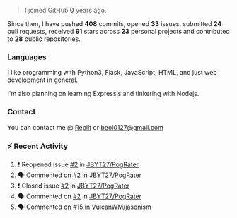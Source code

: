 > I joined GitHub **0** years ago.

Since then, I have pushed **408** commits, opened **33** issues, submitted **24** pull requests, received **91** stars across **23** personal projects and contributed to **28** public repositories.


### Languages
I like programming with Python3, Flask, JavaScript, HTML, and just web development in general.

I'm also planning on learning Expressjs and tinkering with Nodejs.


### Contact
You can contact me @ [Replit](https://replit.com/@JBloves27) or beol0127@gmail.com

### :zap: Recent Activity

<!--START_SECTION:activity-->
1. ❗️ Reopened issue [#2](https://github.com/JBYT27/PogRater/issues/2) in [JBYT27/PogRater](https://github.com/JBYT27/PogRater)
2. 🗣 Commented on [#2](https://github.com/JBYT27/PogRater/issues/2) in [JBYT27/PogRater](https://github.com/JBYT27/PogRater)
3. ❗️ Closed issue [#2](https://github.com/JBYT27/PogRater/issues/2) in [JBYT27/PogRater](https://github.com/JBYT27/PogRater)
4. 🗣 Commented on [#2](https://github.com/JBYT27/PogRater/issues/2) in [JBYT27/PogRater](https://github.com/JBYT27/PogRater)
5. 🗣 Commented on [#15](https://github.com/VulcanWM/jasonism/issues/15) in [VulcanWM/jasonism](https://github.com/VulcanWM/jasonism)
<!--END_SECTION:activity-->
